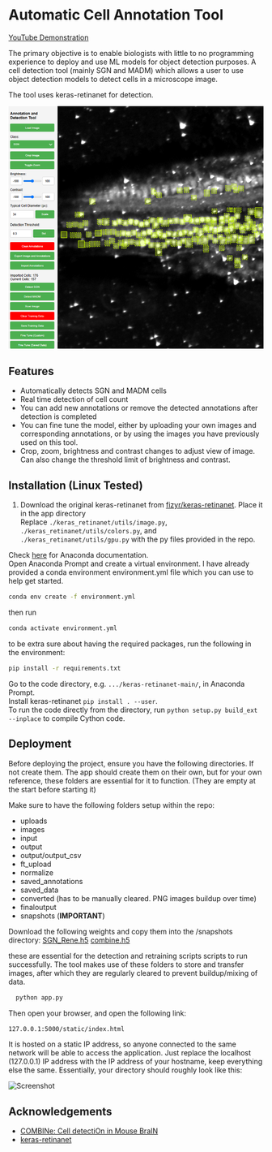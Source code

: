 
# Automatic Cell Annotation Tool

[YouTube Demonstration](https://www.youtube.com/watch?v=FixCSsKJ6qY&ab_channel=ReubenRosen)

The primary objective is to enable biologists with little to no programming experience to deploy and use ML models for object detection purposes. A cell detection tool (mainly SGN and MADM) which allows a user to use object detection models to detect cells in a microscope image.

The tool uses keras-retinanet for detection.

![Screenshot](screenshots/image.png)

## Features

- Automatically detects SGN and MADM cells
- Real time detection of cell count
- You can add new annotations or remove the detected annotations after detection is completed
- You can fine tune the model, either by uploading your own images and  corresponding annotations, or by using the images you have previously used on this tool.
- Crop, zoom, brightness and contrast changes to adjust view of image. Can also change the threshold limit of brightness and contrast.

## Installation (Linux Tested)


1) Download the original keras-retinanet from [fizyr/keras-retinanet](https://github.com/fizyr/keras-retinanet). Place it in the app directory  
Replace `./keras_retinanet/utils/image.py`, `./keras_retinanet/utils/colors.py`, and `./keras_retinanet/utils/gpu.py` with the py files provided in the repo.




Check [here](https://docs.anaconda.com/anaconda/install/index.html) for Anaconda documentation.  
Open Anaconda Prompt and create a virtual environment. I have already provided a conda environment environment.yml file which you can use to help get started.

```bash
conda env create -f environment.yml
```

then run

```bash
conda activate environment.yml
```

to be extra sure about having the required packages, run the following in the environment:

```bash
pip install -r requirements.txt
```


Go to the code directory, e.g. `.../keras-retinanet-main/`, in Anaconda Prompt.  
Install keras-retinanet `pip install . --user`.  
To run the code directly from the directory, run `python setup.py build_ext --inplace` to compile Cython code.





## Deployment

Before deploying the project, ensure you have the following directories. If not create them. The app should create them on their own, but for your own reference, these folders are essential for it to function. (They are empty at the start before starting it)


Make sure to have the following folders setup within the repo:
- uploads
- images
- input
- output
- output/output_csv
- ft_upload
- normalize
- saved_annotations
- saved_data
- converted (has to be manually cleared. PNG images buildup over time)
- finaloutput
- snapshots (**IMPORTANT**)

Download the following weights and copy them into the /snapshots directory:
[SGN_Rene.h5](https://drive.google.com/file/d/10JCk6W6pC7nVWfHJ7Ew6xvyWLEeKxbV2/view?usp=sharing)
[combine.h5](https://drive.google.com/file/d/1ADUyTbD1wxKvsMnuvF0YZr5K9Wn5iwk3/view?usp=sharing)

these are essential for the detection and retraining scripts scripts to run successfully. The tool makes use of these folders to store and transfer images, after which they are regularly cleared to prevent buildup/mixing of data.



```bash
  python app.py
```

Then open your browser, and open the following link:

```bash
127.0.0.1:5000/static/index.html
```
It is hosted on a static IP address, so anyone connected to the same network will be able to access the application. Just replace the localhost (127.0.0.1) IP address with the IP address of your hostname, keep everything else the same.
Essentially, your directory should roughly look like this:



![Screenshot](https://camo.githubusercontent.com/804f51b9960a47677c5fbb0f0a504e35b0f85b6118ac9c7ef096837383f689f4/68747470733a2f2f692e6962622e636f2f33794d66533079462f696d6167652e706e67)


## Acknowledgements

 - [COMBINe: Cell detectiOn in Mouse BraIN](https://github.com/yccc12/COMBINe/tree/main)
 - [keras-retinanet](https://github.com/fizyr/keras-retinanet)


